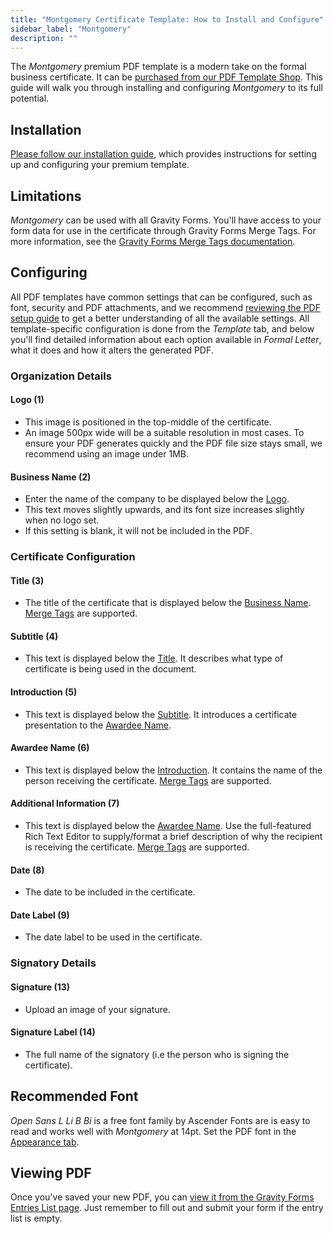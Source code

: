 ```yaml
---
title: "Montgomery Certificate Template: How to Install and Configure"
sidebar_label: "Montgomery"
description: ""
---
```


The *Montgomery* premium PDF template is a modern take on the formal business certificate. It can be [purchased from our PDF Template Shop](https://gravitypdf.com/shop/). This guide will walk you through installing and configuring *Montgomery* to its full potential.

## Installation 

[Please follow our installation guide](shop-installing-upgrading-premium-templates.md), which provides instructions for setting up and configuring your premium template.

## Limitations 

*Montgomery* can be used with all Gravity Forms. You'll have access to your form data for use in the certificate through Gravity Forms Merge Tags. For more information, see the [Gravity Forms Merge Tags documentation](https://docs.gravityforms.com/category/user-guides/merge-tags-getting-started/).

## Configuring 

All PDF templates have common settings that can be configured, such as font, security and PDF attachments, and we recommend [reviewing the PDF setup guide](user-setup-pdf.md) to get a better understanding of all the available settings. All template-specific configuration is done from the *Template* tab, and below you'll find detailed information about each option available in *Formal Letter*, what it does and how it alters the generated PDF.

### Organization Details

#### Logo (1) 
* This image is positioned in the top-middle of the certificate.
* An image 500px wide will be a suitable resolution in most cases. To ensure your PDF generates quickly and the PDF file size stays small, we recommend using an image under 1MB.

#### Business Name (2) 
* Enter the name of the company to be displayed below the [Logo](#logo-1).
* This text moves slightly upwards, and its font size increases slightly when no logo set.
* If this setting is blank, it will not be included in the PDF.

### Certificate Configuration

#### Title (3) 
*  The title of the certificate that is displayed below the [Business Name](#business-name-2). [Merge Tags](https://docs.gravityforms.com/category/user-guides/merge-tags-getting-started/) are supported.

#### Subtitle (4) 
* This text is displayed below the [Title](#title-3). It describes what type of certificate is being used in the document.

#### Introduction (5) 
* This text is displayed below the [Subtitle](#subtitle-5). It introduces a certificate presentation to the [Awardee Name](#awardee-name-6).

#### Awardee Name (6) 
* This text is displayed below the [Introduction](#introduction-5). It contains the name of the person receiving the certificate. [Merge Tags](https://docs.gravityforms.com/category/user-guides/merge-tags-getting-started/) are supported.

#### Additional Information (7) 
* This text is displayed below the [Awardee Name](#awardee-name-6). Use the full-featured Rich Text Editor to supply/format a brief description of why the recipient is receiving the certificate. [Merge Tags](https://docs.gravityforms.com/category/user-guides/merge-tags-getting-started/) are supported.

#### Date (8) 
* The date to be included in the certificate.

#### Date Label (9) 
* The date label to be used in the certificate. 

### Signatory Details 

#### Signature (13) 
* Upload an image of your signature.

#### Signature Label (14) 
* The full name of the signatory (i.e the person who is signing the certificate).

## Recommended Font 

*Open Sans L Li B Bi* is a free font family by Ascender Fonts are is easy to read and works well with *Montgomery* at 14pt. Set the PDF font in the [Appearance tab](user-setup-pdf.md#appearance-tab).

## Viewing PDF 

Once you've saved your new PDF, you can [view it from the Gravity Forms Entries List page](user-viewing-pdfs.md). Just remember to fill out and submit your form if the entry list is empty.